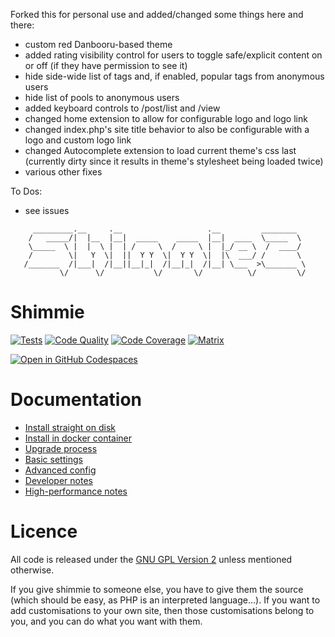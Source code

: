 Forked this for personal use and added/changed some things here and there:
- custom red Danbooru-based theme
- added rating visibility control for users to toggle safe/explicit content on or off (if they have permission to see it)
- hide side-wide list of tags and, if enabled, popular tags from anonymous users
- hide list of pools to anonymous users
- added keyboard controls to /post/list and /view
- changed home extension to allow for configurable logo and logo link
- changed index.php's site title behavior to also be configurable with a logo and custom logo link
- changed Autocomplete extension to load current theme's css last (currently dirty since it results in theme's stylesheet being loaded twice)
- various other fixes

To Dos:
- see issues

```
     _________.__     .__                   .__         ________
    /   _____/|  |__  |__|  _____    _____  |__|  ____  \_____  \
    \_____  \ |  |  \ |  | /     \  /     \ |  |_/ __ \  /  ____/
    /        \|   Y  \|  ||  Y Y  \|  Y Y  \|  |\  ___/ /       \
   /_______  /|___|  /|__||__|_|  /|__|_|  /|__| \___  >\_______ \
           \/      \/           \/       \/          \/         \/

```

# Shimmie

[![Tests](https://github.com/shish/shimmie2/workflows/Tests/badge.svg?branch=main)](https://github.com/shish/shimmie2/actions)
[![Code Quality](https://scrutinizer-ci.com/g/shish/shimmie2/badges/quality-score.png?b=main)](https://scrutinizer-ci.com/g/shish/shimmie2/?branch=main)
[![Code Coverage](https://scrutinizer-ci.com/g/shish/shimmie2/badges/coverage.png?b=main)](https://scrutinizer-ci.com/g/shish/shimmie2/?branch=main)
[![Matrix](https://matrix.to/img/matrix-badge.svg)](https://matrix.to/#/#shimmie:matrix.org)

[![Open in GitHub Codespaces](https://github.com/codespaces/badge.svg)](https://codespaces.new/shish/shimmie2?quickstart=1)

# Documentation

* [Install straight on disk](https://github.com/shish/shimmie2/wiki/Install)
* [Install in docker container](https://github.com/shish/shimmie2/wiki/Docker)
* [Upgrade process](https://github.com/shish/shimmie2/wiki/Upgrade)
* [Basic settings](https://github.com/shish/shimmie2/wiki/Settings)
* [Advanced config](https://github.com/shish/shimmie2/wiki/Advanced-Config)
* [Developer notes](https://github.com/shish/shimmie2/wiki/Development-Info)
* [High-performance notes](https://github.com/shish/shimmie2/wiki/Performance)


# Licence

All code is released under the [GNU GPL Version 2](https://www.gnu.org/licenses/gpl-2.0.html) unless mentioned otherwise.

If you give shimmie to someone else, you have to give them the source (which
should be easy, as PHP is an interpreted language...). If you want to add
customisations to your own site, then those customisations belong to you,
and you can do what you want with them.
